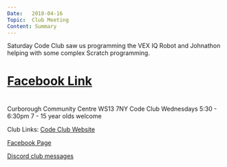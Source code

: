 ```yaml
---
Date:   2018-04-16
Topic:  Club Meeting
Content: Summary
---
```

Saturday Code Club saw us programming the VEX IQ Robot and Johnathon helping with some complex Scratch programming.

# [Facebook Link](https://www.facebook.com/1481985248595237/posts/1518809071579521/)

#
Curborough Community Centre
WS13 7NY
Code Club
Wednesdays 5:30 - 6:30pm
7 - 15 year olds welcome

Club Links:
[Code Club Website](https://lichfield-code-club.github.io/)

[Facebook Page](https://www.facebook.com/LichfieldCoders)

[Discord club messages](https://discord.gg/szz6xGK)
